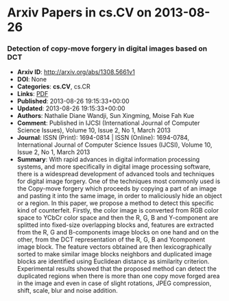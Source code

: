 # Arxiv Papers in cs.CV on 2013-08-26
### Detection of copy-move forgery in digital images based on DCT
- **Arxiv ID**: http://arxiv.org/abs/1308.5661v1
- **DOI**: None
- **Categories**: **cs.CV**, cs.CR
- **Links**: [PDF](http://arxiv.org/pdf/1308.5661v1)
- **Published**: 2013-08-26 19:15:33+00:00
- **Updated**: 2013-08-26 19:15:33+00:00
- **Authors**: Nathalie Diane Wandji, Sun Xingming, Moise Fah Kue
- **Comment**: Published in IJCSI (International Journal of Computer Science
  Issues), Volume 10, Issue 2, No 1, March 2013
- **Journal**: ISSN (Print): 1694-0814 | ISSN (Online): 1694-0784, International
  Journal of Computer Science Issues (IJCSI), Volume 10, Issue 2, No 1, March
  2013
- **Summary**: With rapid advances in digital information processing systems, and more specifically in digital image processing software, there is a widespread development of advanced tools and techniques for digital image forgery. One of the techniques most commonly used is the Copy-move forgery which proceeds by copying a part of an image and pasting it into the same image, in order to maliciously hide an object or a region. In this paper, we propose a method to detect this specific kind of counterfeit. Firstly, the color image is converted from RGB color space to YCbCr color space and then the R, G, B and Y-component are splitted into fixed-size overlapping blocks and, features are extracted from the R, G and B-components image blocks on one hand and on the other, from the DCT representation of the R, G, B and Ycomponent image block. The feature vectors obtained are then lexicographically sorted to make similar image blocks neighbors and duplicated image blocks are identified using Euclidean distance as similarity criterion. Experimental results showed that the proposed method can detect the duplicated regions when there is more than one copy move forged area in the image and even in case of slight rotations, JPEG compression, shift, scale, blur and noise addition.



